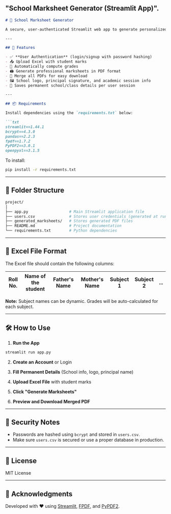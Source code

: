 **"School Marksheet Generator (Streamlit App)"**.
---

````markdown
# 🏫 School Marksheet Generator

A secure, user-authenticated Streamlit web app to generate personalized student marksheets from Excel files and export them as individual or merged PDF documents. Designed for schools or educational institutions to automate result generation efficiently.

---

## 🚀 Features

- ✅ **User Authentication** (login/signup with password hashing)
- 📤 Upload Excel with student marks
- 📝 Automatically compute grades
- 🖨️ Generate professional marksheets in PDF format
- 🧾 Merge all PDFs for easy download
- 🖼️ School logo, principal signature, and academic session info
- 🧠 Saves permanent school/class details per user session

---

## 📦 Requirements

Install dependencies using the `requirements.txt` below:

```txt
streamlit==1.44.1
bcrypt==4.3.0
pandas==2.2.3
fpdf==1.7.2
PyPDF2==3.0.1
openpyxl==3.1.5
````

To install:

```bash
pip install -r requirements.txt
```

---

## 📁 Folder Structure

```bash
project/
│
├── app.py                  # Main Streamlit application file
├── users.csv               # Stores user credentials (generated at runtime)
├── generated_marksheets/   # Stores generated PDF files
├── README.md               # Project documentation
└── requirements.txt        # Python dependencies
```

---

## 🧪 Excel File Format

The Excel file should contain the following columns:

| Roll No. | Name of the student | Father's Name | Mother's Name | Subject 1 | Subject 2 | ... |
| -------- | ------------------- | ------------- | ------------- | --------- | --------- | --- |

**Note:** Subject names can be dynamic. Grades will be auto-calculated for each subject.

---

## 🛠️ How to Use

1. **Run the App**

```bash
streamlit run app.py
```

2. **Create an Account** or Login

3. **Fill Permanent Details** (School info, logo, principal name)

4. **Upload Excel File** with student marks

5. **Click "Generate Marksheets"**

6. **Preview and Download Merged PDF**

---

## 🔐 Security Notes

* Passwords are hashed using `bcrypt` and stored in `users.csv`.
* Make sure `users.csv` is secured or use a proper database in production.

---

## 📃 License

MIT License

---

## 🙌 Acknowledgments

Developed with ❤️ using [Streamlit](https://streamlit.io/), [FPDF](https://pyfpdf.github.io/), and [PyPDF2](https://pypi.org/project/PyPDF2/).

```

